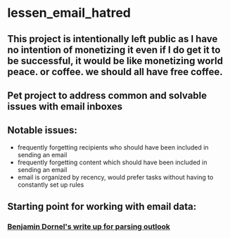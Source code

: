 # lessen_email_hatred
## This project is intentionally left public as I have no intention of monetizing it even if I do get it to be successful, it would be like monetizing world peace. or coffee. we should all have free coffee.
## Pet project to address common and solvable issues with email inboxes
## Notable issues:
 - frequently forgetting recipients who should have been included in sending an email
 - frequently forgetting content which should have been included in sending an email
 - email is organized by recency, would prefer tasks without having to constantly set up rules
## Starting point for working with email data:
### [Benjamin Dornel's write up for parsing outlook](https://towardsdatascience.com/creating-an-email-parser-with-python-and-sql-c79cb8771dac)
